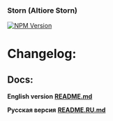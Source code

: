 ### Storn (Altiore Storn)

<a href="https://www.npmjs.com/package/storn" target="_blank">
  <img src="https://img.shields.io/npm/v/storn.svg" alt="NPM Version" />
</a>

# Changelog:

## Docs:

**English version**
[**README.md**](https://github.com/altiore/storn/blob/main/README.md)

**Русская версия**
[**README.RU.md**](https://github.com/altiore/storn/blob/main/README.RU.md)
